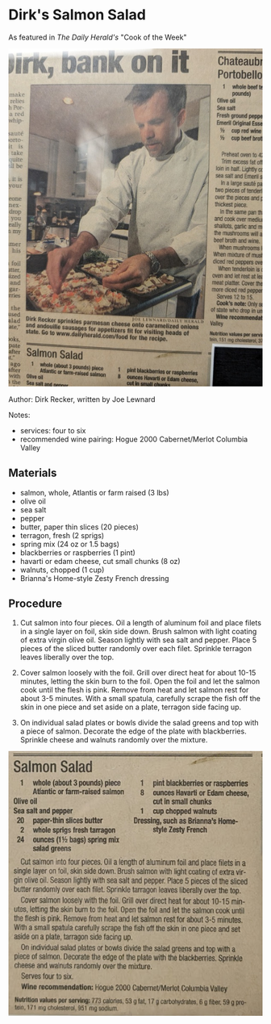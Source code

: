 # Dirk's Salmon Salad

As featured in _The Daily Herald's_ "Cook of the Week"

![](./images/dirks-salmon-salad.jpg)

Author: Dirk Recker, written by Joe Lewnard

Notes:

- services: four to six
- recommended wine pairing: Hogue 2000 Cabernet/Merlot Columbia Valley

## Materials

- salmon, whole, Atlantis or farm raised (3 lbs)
- olive oil
- sea salt
- pepper
- butter, paper thin slices (20 pieces)
- terragon, fresh (2 sprigs)
- spring mix (24 oz or 1.5 bags)
- blackberries or raspberries (1 pint)
- havarti or edam cheese, cut small chunks (8 oz)
- walnuts, chopped (1 cup)
- Brianna's Home-style Zesty French dressing

## Procedure

1. Cut salmon into four pieces.  Oil a length of aluminum foil and place filets in a single layer on foil, skin side down.  Brush salmon with light coating of extra virgin olive oil.  Season lightly with sea salt and pepper.  Place 5 pieces of the sliced butter randomly over each filet.  Sprinkle terragon leaves liberally over the top.

2. Cover salmon loosely with the foil.  Grill over direct heat for about 10-15 minutes, letting the skin burn to the foil.  Open the foil and let the salmon cook until the flesh is pink.  Remove from heat and let salmon rest for about 3-5 minutes.  With a small spatula, carefully scrape the fish off the skin in one piece and set aside on a plate, terragon side facing up.

3. On individual salad plates or bowls divide the salad greens and top with a piece of salmon.  Decorate the edge of the plate with blackberries.  Sprinkle cheese and walnuts randomly over the mixture.

![](./images/dirks-salmon-salad-screenshot.png)
